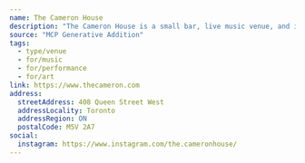 ```yaml
---
name: The Cameron House
description: "The Cameron House is a small bar, live music venue, and informal cultural centre located on Queen Street West, just west of Spadina Avenue, in downtown Toronto, Ontario, Canada. The Cameron has a front lounge and a back room. It has been described as a Toronto crossover of CBGB's and the Chelsea Hotel in New York."
source: "MCP Generative Addition"
tags:
  - type/venue
  - for/music
  - for/performance
  - for/art
link: https://www.thecameron.com
address:
  streetAddress: 408 Queen Street West
  addressLocality: Toronto
  addressRegion: ON
  postalCode: M5V 2A7
social:
  instagram: https://www.instagram.com/the.cameronhouse/
---
```

